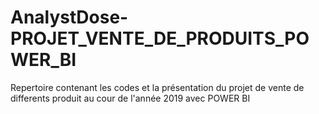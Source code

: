 # AnalystDose-PROJET_VENTE_DE_PRODUITS_POWER_BI
Repertoire contenant les codes et la présentation du projet de vente de differents produit au cour de l'année 2019 avec POWER BI
